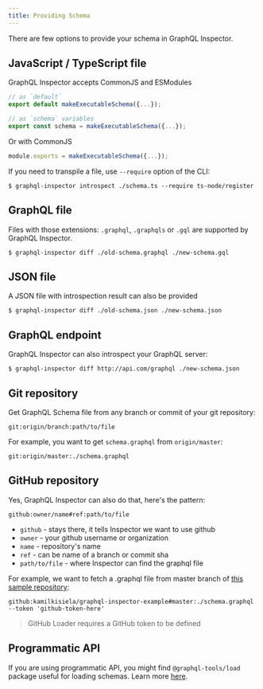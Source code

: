 ```yaml
---
title: Providing Schema
---
```


There are few options to provide your schema in GraphQL Inspector.

## JavaScript / TypeScript file

GraphQL Inspector accepts CommonJS and ESModules

```typescript
// as `default`
export default makeExecutableSchema({...});

// as `schema` variables
export const schema = makeExecutableSchema({...});
```

Or with CommonJS

```javascript
module.exports = makeExecutableSchema({...});
```

If you need to transpile a file, use `--require` option of the CLI:

    $ graphql-inspector introspect ./schema.ts --require ts-node/register

## GraphQL file

Files with those extensions: `.graphql`, `.graphqls` or `.gql` are supported by GraphQL Inspector.

    $ graphql-inspector diff ./old-schema.graphql ./new-schema.gql

## JSON file

A JSON file with introspection result can also be provided

    $ graphql-inspector diff ./old-schema.json ./new-schema.json

## GraphQL endpoint

GraphQL Inspector can also introspect your GraphQL server:

    $ graphql-inspector diff http://api.com/graphql ./new-schema.json

## Git repository

Get GraphQL Schema file from any branch or commit of your git repository:

    git:origin/branch:path/to/file

For example, you want to get `schema.graphql` from `origin/master`:

    git:origin/master:./schema.graphql

## GitHub repository

Yes, GraphQL Inspector can also do that, here's the pattern:

    github:owner/name#ref:path/to/file

- `github` - stays there, it tells Inspector we want to use github
- `owner` - your github username or organization
- `name` - repository's name
- `ref` - can be name of a branch or commit sha
- `path/to/file` - where Inspector can find the graphql file

For example, we want to fetch a .graphql file from master branch of [this sample repository](https://github.com/kamilkisiela/graphql-inspector-example/blob/master/schema.graphql):

    github:kamilkisiela/graphql-inspector-example#master:./schema.graphql --token 'github-token-here'

> GitHub Loader requires a GitHub token to be defined

## Programmatic API

If you are using programmatic API, you might find `@graphql-tools/load` package useful for loading schemas. Learn more [here](https://www.graphql-tools.com/docs/schema-loading).